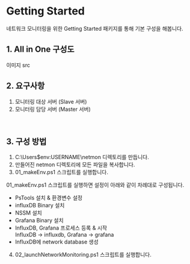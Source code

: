 # Getting Started

네트워크 모니터링을 위한 Getting Started 패키지를 통해 기본 구성을 해봅니다. 
<br>

## 1. All in One 구성도
이미지 src
<br>

## 2. 요구사항
1. 모니터링 대상 서버 (Slave 서버)
2. 모니터링 담당 서버 (Master 서버)
<br>

## 3. 구성 방법
1. C:\Users\$env:USERNAME\netmon 디렉토리를 만듭니다.
2. 만들어진 netmon 디렉토리에 모든 파일을 복사합니다.
3. 01_makeEnv.ps1 스크립트를 실행합니다.

01_makeEnv.ps1 스크립트를 실행하면 설정이 아래와 같이 차례대로 구성됩니다.

- PsTools 설치 & 환경변수 설정
- influxDB Binary 설치
- NSSM 설치
- Grafana Binary 설치
- InfluxDB, Grafana 프로세스 등록 & 시작 <br>
   InfluxDB -> influxdb, Grafana -> grafana
- InfluxDB에 network database 생성

4. 02_launchNetworkMonitoring.ps1 스크립트를 실행합니다.

<br>

